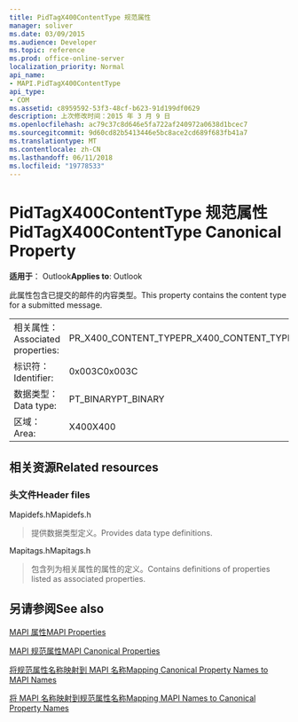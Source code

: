 ```yaml
---
title: PidTagX400ContentType 规范属性
manager: soliver
ms.date: 03/09/2015
ms.audience: Developer
ms.topic: reference
ms.prod: office-online-server
localization_priority: Normal
api_name:
- MAPI.PidTagX400ContentType
api_type:
- COM
ms.assetid: c8959592-53f3-48cf-b623-91d199df0629
description: 上次修改时间：2015 年 3 月 9 日
ms.openlocfilehash: ac79c37c8d646e5fa722af240972a0638d1bcec7
ms.sourcegitcommit: 9d60cd82b5413446e5bc8ace2cd689f683fb41a7
ms.translationtype: MT
ms.contentlocale: zh-CN
ms.lasthandoff: 06/11/2018
ms.locfileid: "19778533"
---
```

# <a name="pidtagx400contenttype-canonical-property"></a><span data-ttu-id="b4dcf-103">PidTagX400ContentType 规范属性</span><span class="sxs-lookup"><span data-stu-id="b4dcf-103">PidTagX400ContentType Canonical Property</span></span>

  
  
<span data-ttu-id="b4dcf-104">**适用于**： Outlook</span><span class="sxs-lookup"><span data-stu-id="b4dcf-104">**Applies to**: Outlook</span></span> 
  
<span data-ttu-id="b4dcf-105">此属性包含已提交的邮件的内容类型。</span><span class="sxs-lookup"><span data-stu-id="b4dcf-105">This property contains the content type for a submitted message.</span></span>
  
|||
|:-----|:-----|
|<span data-ttu-id="b4dcf-106">相关属性：</span><span class="sxs-lookup"><span data-stu-id="b4dcf-106">Associated properties:</span></span>  <br/> |<span data-ttu-id="b4dcf-107">PR_X400_CONTENT_TYPE</span><span class="sxs-lookup"><span data-stu-id="b4dcf-107">PR_X400_CONTENT_TYPE</span></span>  <br/> |
|<span data-ttu-id="b4dcf-108">标识符：</span><span class="sxs-lookup"><span data-stu-id="b4dcf-108">Identifier:</span></span>  <br/> |<span data-ttu-id="b4dcf-109">0x003C</span><span class="sxs-lookup"><span data-stu-id="b4dcf-109">0x003C</span></span>  <br/> |
|<span data-ttu-id="b4dcf-110">数据类型：</span><span class="sxs-lookup"><span data-stu-id="b4dcf-110">Data type:</span></span>  <br/> |<span data-ttu-id="b4dcf-111">PT_BINARY</span><span class="sxs-lookup"><span data-stu-id="b4dcf-111">PT_BINARY</span></span>  <br/> |
|<span data-ttu-id="b4dcf-112">区域：</span><span class="sxs-lookup"><span data-stu-id="b4dcf-112">Area:</span></span>  <br/> |<span data-ttu-id="b4dcf-113">X400</span><span class="sxs-lookup"><span data-stu-id="b4dcf-113">X400</span></span>  <br/> |
   
## <a name="related-resources"></a><span data-ttu-id="b4dcf-114">相关资源</span><span class="sxs-lookup"><span data-stu-id="b4dcf-114">Related resources</span></span>

### <a name="header-files"></a><span data-ttu-id="b4dcf-115">头文件</span><span class="sxs-lookup"><span data-stu-id="b4dcf-115">Header files</span></span>

<span data-ttu-id="b4dcf-116">Mapidefs.h</span><span class="sxs-lookup"><span data-stu-id="b4dcf-116">Mapidefs.h</span></span>
  
> <span data-ttu-id="b4dcf-117">提供数据类型定义。</span><span class="sxs-lookup"><span data-stu-id="b4dcf-117">Provides data type definitions.</span></span>
    
<span data-ttu-id="b4dcf-118">Mapitags.h</span><span class="sxs-lookup"><span data-stu-id="b4dcf-118">Mapitags.h</span></span>
  
> <span data-ttu-id="b4dcf-119">包含列为相关属性的属性的定义。</span><span class="sxs-lookup"><span data-stu-id="b4dcf-119">Contains definitions of properties listed as associated properties.</span></span>
    
## <a name="see-also"></a><span data-ttu-id="b4dcf-120">另请参阅</span><span class="sxs-lookup"><span data-stu-id="b4dcf-120">See also</span></span>



[<span data-ttu-id="b4dcf-121">MAPI 属性</span><span class="sxs-lookup"><span data-stu-id="b4dcf-121">MAPI Properties</span></span>](mapi-properties.md)
  
[<span data-ttu-id="b4dcf-122">MAPI 规范属性</span><span class="sxs-lookup"><span data-stu-id="b4dcf-122">MAPI Canonical Properties</span></span>](mapi-canonical-properties.md)
  
[<span data-ttu-id="b4dcf-123">将规范属性名称映射到 MAPI 名称</span><span class="sxs-lookup"><span data-stu-id="b4dcf-123">Mapping Canonical Property Names to MAPI Names</span></span>](mapping-canonical-property-names-to-mapi-names.md)
  
[<span data-ttu-id="b4dcf-124">将 MAPI 名称映射到规范属性名称</span><span class="sxs-lookup"><span data-stu-id="b4dcf-124">Mapping MAPI Names to Canonical Property Names</span></span>](mapping-mapi-names-to-canonical-property-names.md)

